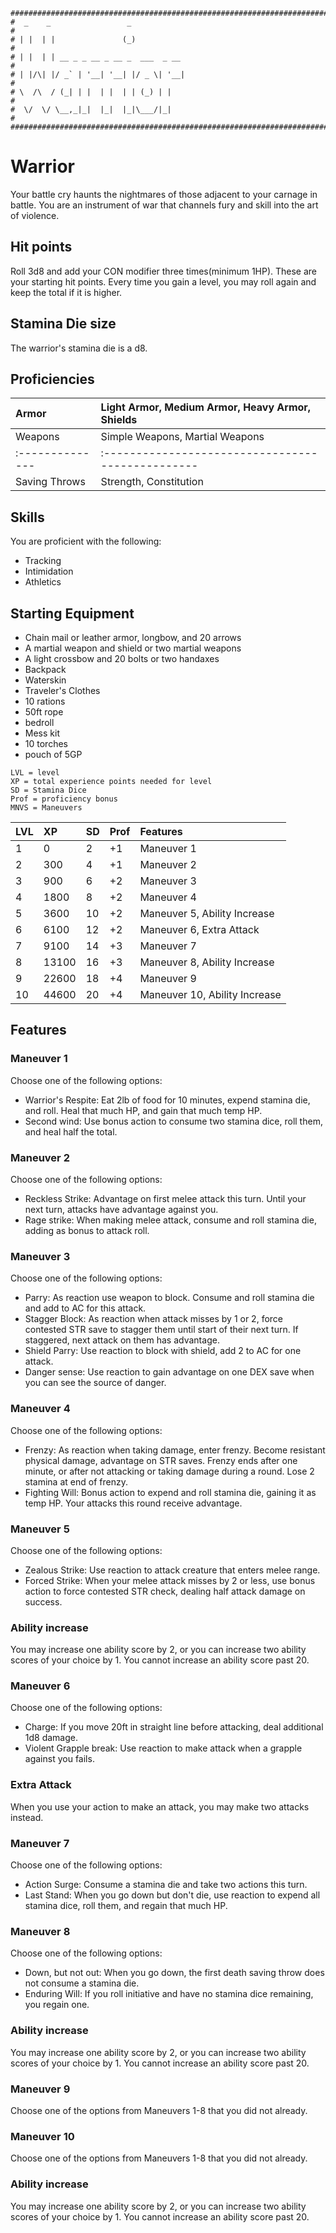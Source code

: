 ```
################################################################################
#  _    _                 _                                                    #
# | |  | |               (_)                                                   #
# | |  | | __ _ _ __ _ __ _  ___  _ __                                         #
# | |/\| |/ _` | '__| '__| |/ _ \| '__|                                        #
# \  /\  / (_| | |  | |  | | (_) | |                                           #
#  \/  \/ \__,_|_|  |_|  |_|\___/|_|                                           #
################################################################################
```
# Warrior
Your battle cry haunts the nightmares of those adjacent to your carnage in battle. You are an instrument of war that channels fury and skill into the art of violence.

## Hit points
Roll 3d8 and add your CON modifier three times(minimum 1HP). These are your starting hit points. Every time you gain a level, you may roll again and keep the total if it is higher.


## Stamina Die size
The warrior's stamina die is a d8.

## Proficiencies
| Armor         | Light Armor, Medium Armor, Heavy Armor, Shields |
|:--------------|:------------------------------------------------|
| Weapons       | Simple Weapons, Martial Weapons                 |
|:--------------|:------------------------------------------------|
| Saving Throws | Strength, Constitution                          |

## Skills
You are proficient with the following:
- Tracking
- Intimidation
- Athletics

## Starting Equipment
- Chain mail or leather armor, longbow, and 20 arrows
- A martial weapon and shield or two martial weapons
- A light crossbow and 20 bolts or two handaxes
- Backpack
- Waterskin
- Traveler's Clothes
- 10 rations
- 50ft rope
- bedroll
- Mess kit
- 10 torches
- pouch of 5GP

```
LVL = level
XP = total experience points needed for level
SD = Stamina Dice
Prof = proficiency bonus
MNVS = Maneuvers
```
| LVL | XP    | SD |Prof |        Features               |
|:----|:------|:---|:----|:------------------------------|
|   1 |     0 | 2  | +1  | Maneuver 1                    |
|   2 |   300 | 4  | +1  | Maneuver 2                    |
|   3 |   900 | 6  | +2  | Maneuver 3                    |
|   4 |  1800 | 8  | +2  | Maneuver 4                    |
|   5 |  3600 |10  | +2  | Maneuver 5, Ability Increase  |
|   6 |  6100 |12  | +2  | Maneuver 6, Extra Attack      |
|   7 |  9100 |14  | +3  | Maneuver 7                    |
|   8 | 13100 |16  | +3  | Maneuver 8, Ability Increase  |
|   9 | 22600 |18  | +4  | Maneuver 9                    |
|  10 | 44600 |20  | +4  | Maneuver 10, Ability Increase |

## Features

### Maneuver 1
Choose one of the following options:
- Warrior's Respite: Eat 2lb of food for 10 minutes, expend stamina die, and roll. Heal that much HP, and gain that much temp HP.
- Second wind: Use bonus action to consume two stamina dice, roll them, and heal half the total.

### Maneuver 2
Choose one of the following options:
- Reckless Strike: Advantage on first melee attack this turn. Until your next turn, attacks have advantage against you.
- Rage strike: When making melee attack, consume and roll stamina die, adding as bonus to attack roll.

### Maneuver 3
Choose one of the following options:
- Parry: As reaction use weapon to block. Consume and roll stamina die and add to AC for this attack.
- Stagger Block: As reaction when attack misses by 1 or 2, force contested STR save to stagger them until start of their next turn. If staggered, next attack on them has advantage.
- Shield Parry: Use reaction to block with shield, add 2 to AC for one attack.
- Danger sense: Use reaction to gain advantage on one DEX save when you can see the source of danger.

### Maneuver 4
Choose one of the following options:
- Frenzy: As reaction when taking damage, enter frenzy. Become resistant physical damage, advantage on STR saves. Frenzy ends after one minute, or after not attacking or taking damage during a round. Lose 2 stamina at end of frenzy.
- Fighting Will: Bonus action to expend and roll stamina die, gaining it as temp HP. Your attacks this round receive advantage.

### Maneuver 5
Choose one of the following options:
- Zealous Strike: Use reaction to attack creature that enters melee range.
- Forced Strike: When your melee attack misses by 2 or less, use bonus action to force contested STR check, dealing half attack damage on success.

### Ability increase
You may increase one ability score by 2, or you can increase two ability scores of your choice by 1. You cannot increase an ability score past 20.

### Maneuver 6
Choose one of the following options:
- Charge: If you move 20ft in straight line before attacking, deal additional 1d8 damage.
- Violent Grapple break: Use reaction to make attack when a grapple against you fails.

### Extra Attack
When you use your action to make an attack, you may make two attacks instead.

### Maneuver 7
Choose one of the following options:
- Action Surge: Consume a stamina die and take two actions this turn. 
- Last Stand: When you go down but don't die, use reaction to expend all stamina dice, roll them, and regain that much HP.

### Maneuver 8
Choose one of the following options:
- Down, but not out: When you go down, the first death saving throw does not consume a stamina die.
- Enduring Will: If you roll initiative and have no stamina dice remaining, you regain one.

### Ability increase
You may increase one ability score by 2, or you can increase two ability scores of your choice by 1. You cannot increase an ability score past 20.

### Maneuver 9
Choose one of the options from Maneuvers 1-8 that you did not already.

### Maneuver 10
Choose one of the options from Maneuvers 1-8 that you did not already.

### Ability increase
You may increase one ability score by 2, or you can increase two ability scores of your choice by 1. You cannot increase an ability score past 20.
